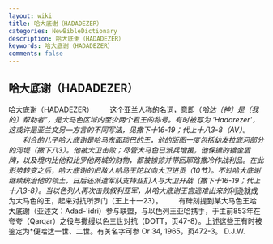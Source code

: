 ```yaml
---
layout: wiki
title: 哈大底谢（HADADEZER）
categories: NewBibleDictionary
description: 哈大底谢（HADADEZER）
keywords: 哈大底谢（HADADEZER）
comments: false
---
```


## 哈大底谢（HADADEZER）



哈大底谢（HADADEZER）
　　这个亚兰人称的名词，意即（*哈达〔神〕是〔我的〕帮助者”，是大马色区域内至少两个君王的称号。有时被写为 'Hadarezer'，这或许是亚兰文另一方言的不同写法，见撒下十16-19；代上十八3-8（AV）。
　　利合的儿子哈大底谢是哈马东面琐巴的王，他的版图一度包括幼发拉底河部分的河堤（撒下八3）。他被大卫击败；尽管大马色已派兵增援，他保镳的镀金盾牌，以及境内比他和比罗他两城的财物，都被掳掠并带回耶路撒冷作战利品。在此形势转变之后，哈大底谢的旧敌人哈马王陀以向大卫进贡（10节）。不过哈大底谢继续统治他的领土，日后还派遣军队支持亚扪人与大卫开战（撒下十16-19；代上十八3-8）。当以色列人再次击败叙利亚军，从哈大底谢王宫逃难出来的*利逊就成为大马色的王，起来对抗所罗门（王上十一23）。
　　有碑刻提到某大马色王哈大底谢（亚述文：Adad-'idri）参与联盟，与以色列王亚哈携手，于主前853年在夸夸（Qarqar）之役与撒缦以色三世对抗（DOTT，页47-8）。上述这些王有时被鉴定为*便哈达一世、二世。有关名字可参 Or
34, 1965，页472-3。
D.J.W.




